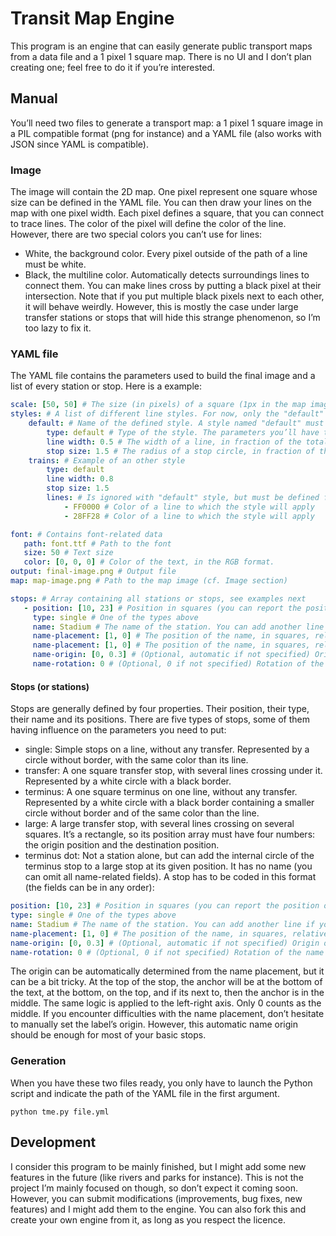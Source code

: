 # Transit Map Engine

This program is an engine that can easily generate public transport maps from a data file and a 1 pixel 1 square map. There is no UI and I don’t plan creating one; feel free to do it if you’re interested.

## Manual

You’ll need two files to generate a transport map: a 1 pixel 1 square image in a PIL compatible format (png for instance) and a YAML file (also works with JSON since YAML is compatible).

### Image
The image will contain the 2D map. One pixel represent one square whose size can be defined in the YAML file. You can then draw your lines on the map with one pixel width. Each pixel defines a square, that you can connect to trace lines. The color of the pixel will define the color of the line. However, there are two special colors you can’t use for lines:
* White, the background color. Every pixel outside of the path of a line must be white.
* Black, the multiline color. Automatically detects surroundings lines to connect them. You can make lines cross by putting a black pixel at their intersection. Note that if you put multiple black pixels next to each other, it will behave weirdly. However, this is mostly the case under large transfer stations or stops that will hide this strange phenomenon, so I’m too lazy to fix it.

### YAML file
The YAML file contains the parameters used to build the final image and a list of every station or stop. Here is a example:
```yaml
scale: [50, 50] # The size (in pixels) of a square (1px in the map image will have this size in the final image).
styles: # A list of different line styles. For now, only the "default" type is available.
    default: # Name of the defined style. A style named "default" must be defined for every line that doesn’t have a specified style.
        type: default # Type of the style. The parameters you’ll have to specify depend of it.
        line width: 0.5 # The width of a line, in fraction of the total square. 1 means the line will take the entire square. You can have values greater than 1 (which means the line will be wider than a square).
        stop size: 1.5 # The radius of a stop circle, in fraction of the total square. Works like above.
    trains: # Example of an other style
        type: default
        line width: 0.8
        stop size: 1.5
        lines: # Is ignored with "default" style, but must be defined for every other style
            - FF0000 # Color of a line to which the style will apply
            - 28FF28 # Color of a line to which the style will apply

font: # Contains font-related data
   path: font.ttf # Path to the font
   size: 50 # Text size
   color: [0, 0, 0] # Color of the text, in the RGB format.
output: final-image.png # Output file
map: map-image.png # Path to the map image (cf. Image section)

stops: # Array containing all stations or stops, see examples next
   - position: [10, 23] # Position in squares (you can report the position of the pixel in the map image on which you want to add the stop). If the stop is large, your position field should look like something like [10, 23, 12, 25] ([x1, y1, x2, y2]).
     type: single # One of the types above
     name: Stadium # The name of the station. You can add another line if you surround the name with "" and separate the two lines with \n
     name-placement: [1, 0] # The position of the name, in squares, relative to the center of the stop. More details next.
     name-placement: [1, 0] # The position of the name, in squares, relative to the center of the stop. If name-origin is not specified, the origin is automatically set (more details below).
     name-origin: [0, 0.3] # (Optional, automatic if not specified) Origin of the name label. The numer entered is multiplied by the width (if x) or height (if y) of the name label. [0,0] means top-left, [1, 1] means bottom-right.
     name-rotation: 0 # (Optional, 0 if not specified) Rotation of the name label around the origin, in degrees. 
```

#### Stops (or stations)
Stops are generally defined by four properties. Their position, their type, their name and its positions. There are five types of stops, some of them having influence on the parameters you need to put:
* single: Simple stops on a line, without any transfer. Represented by a circle without border, with the same color than its line.
* transfer: A one square transfer stop, with several lines crossing under it. Represented by a white circle with a black border.
* terminus: A one square terminus on one line, without any transfer. Represented by a white circle with a black border containing a smaller circle without border and of the same color than the line.
* large: A large transfer stop, with several lines crossing on several squares. It’s a rectangle, so its position array must have four numbers: the origin position and the destination position.
* terminus dot: Not a station alone, but can add the internal circle of the terminus stop to a large stop at its given position. It has no name (you can omit all name-related fields).
A stop has to be coded in this format (the fields can be in any order):
```yaml
position: [10, 23] # Position in squares (you can report the position of the pixel in the map image on which you want to add the stop). If the stop is large, your position field should look like something like [10, 23, 12, 25] ([x1, y1, x2, y2]).
type: single # One of the types above
name: Stadium # The name of the station. You can add another line if you surround the name with "" and separate the two lines with \n
name-placement: [1, 0] # The position of the name, in squares, relative to the center of the stop. If name-origin is not specified, the origin is automatically set (more details below).
name-origin: [0, 0.3] # (Optional, automatic if not specified) Origin of the name label. The numer entered is multiplied by the width (if x) or height (if y) of the name label. [0,0] means top-left, [1, 1] means bottom-right.
name-rotation: 0 # (Optional, 0 if not specified) Rotation of the name label around the origin, in degrees. 
```
The origin can be automatically determined from the name placement, but it can be a bit tricky. At the top of the stop, the anchor will be at the bottom of the text, at the bottom, on the top, and if its next to, then the anchor is in the middle. The same logic is applied to the left-right axis. Only 0 counts as the middle. If you encounter difficulties with the name placement, don’t hesitate to manually set the label’s origin. However, this automatic name origin should be enough for most of your basic stops.

### Generation
When you have these two files ready, you only have to launch the Python script and indicate the path of the YAML file in the first argument.
```
python tme.py file.yml
```

## Development
I consider this program to be mainly finished, but I might add some new features in the future (like rivers and parks for instance). This is not the project I’m mainly focused on though, so don’t expect it coming soon. However, you can submit modifications (improvements, bug fixes, new features) and I might add them to the engine. You can also fork this and create your own engine from it, as long as you respect the licence.
